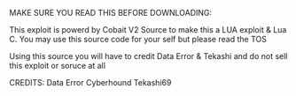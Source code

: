 MAKE SURE YOU READ THIS BEFORE DOWNLOADING:

This exploit is powerd by Cobait V2 Source to make this a LUA exploit & Lua C.
You may use this source code for your self but please read the TOS

Using this source you will have to credit Data Error & Tekashi and do not sell this exploit or soruce at all



CREDITS:
Data Error
Cyberhound
Tekashi69
